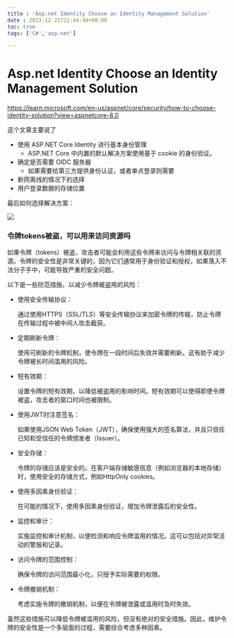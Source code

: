 ```yaml
---
title : 'Asp.net Identity Choose an Identity Management Solution'
date : 2023-12-21T22:44:40+08:00
toc: true
tags: ['C#','asp.net']

---
```

# Asp.net Identity Choose an Identity Management Solution

https://learn.microsoft.com/en-us/aspnet/core/security/how-to-choose-identity-solution?view=aspnetcore-8.0

这个文章主要说了
+ 使用 ASP.NET Core Identity 进行基本身份管理
    + ASP.NET Core 中内置的默认解决方案使用基于 cookie 的身份验证。
+ 确定是否需要 OIDC 服务器
    + 如果需要给第三方提供身份认证，或者单点登录则需要
+ 断网离线的情况下的选择
+ 用户登录数据的存储位置

最后如何选择解决方案：

![](/img/2023-12-21-231618.png)



### 令牌tokens被盗，可以用来访问资源吗

如果令牌（tokens）被盗，攻击者可能会利用这些令牌来访问与令牌相关联的资源。令牌的安全性是非常关键的，因为它们通常用于身份验证和授权，如果落入不法分子手中，可能导致严重的安全问题。

以下是一些防范措施，以减少令牌被盗用的风险：

+ 使用安全传输协议：

    通过使用HTTPS（SSL/TLS）等安全传输协议来加密令牌的传输，防止令牌在传输过程中被中间人攻击截获。

+ 定期刷新令牌：

    使用可刷新的令牌机制，使令牌在一段时间后失效并需要刷新。这有助于减少令牌被长时间滥用的风险。

+ 短有效期：

    设置令牌的短有效期，以降低被盗用的影响时间。短有效期可以使得即使令牌被盗，攻击者的窗口时间也被限制。

+ 使用JWT时注意签名：

    如果使用JSON Web Token（JWT），确保使用强大的签名算法，并且只信任已知和受信任的令牌颁发者（Issuer）。

+ 安全存储：

    令牌的存储应该是安全的。在客户端存储敏感信息（例如浏览器的本地存储）时，使用安全的存储方式，例如HttpOnly cookies。

+ 使用多因素身份验证：

    在可能的情况下，使用多因素身份验证，增加令牌泄露后的安全性。
+ 监控和审计：

    实施监控和审计机制，以便检测和响应令牌滥用的情况。这可以包括对异常活动的警报和记录。

+ 访问令牌的范围控制：

    确保令牌的访问范围最小化，只授予实际需要的权限。

+ 令牌撤销机制：

    考虑实施令牌的撤销机制，以便在令牌被泄露或滥用时及时失效。

虽然这些措施可以降低令牌被滥用的风险，但没有绝对的安全措施。因此，维护令牌的安全性是一个多层面的过程，需要综合考虑多种因素。